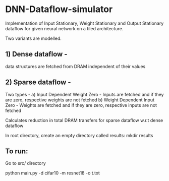 # DNN-Dataflow-simulator
 Implementation of Input Stationary, Weight Stationary and Output Stationary dataflow for given neural network on a tiled architecture.

Two variants are modelled.

## 1) Dense dataflow - 
data structures are fetched from DRAM independent of their values
## 2) Sparse dataflow -
Two types -
a) Input Dependent Weight Zero - Inputs are fetched and if they are zero, respective weights are not fetched
b) Weight Dependent Input Zero - Weights are fetched and if they are zero, respective inputs are not fetched

Calculates reduction in total DRAM transfers for sparse dataflow w.r.t dense dataflow

In root directory, create an empty directory called results:
mkdir results

## To run:
Go to src/ directory

python main.py -d cifar10 -m resnet18 -o t.txt





 
